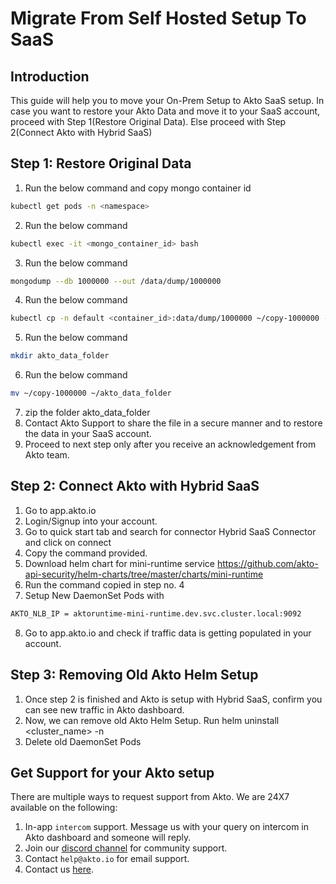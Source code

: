# Migrate From Self Hosted Setup To SaaS

## **Introduction**

This guide will help you to move your On-Prem Setup to Akto SaaS setup. 
In case you want to restore your Akto Data and move it to your SaaS account, proceed with Step 1(Restore Original Data). Else proceed with Step 2(Connect Akto with Hybrid SaaS)

## Step 1: Restore Original Data

1. Run the below command and copy mongo container id
```bash 
kubectl get pods -n <namespace> 
```
2. Run the below command 
```bash 
kubectl exec -it <mongo_container_id> bash  
```
3. Run the below command 
```bash 
mongodump --db 1000000 --out /data/dump/1000000 
```
4. Run the below command 
```bash 
kubectl cp -n default <container_id>:data/dump/1000000 ~/copy-1000000 -n <namespace> 
```
5. Run the below command  
```bash 
mkdir akto_data_folder 
```
6. Run the below command  
```bash 
mv ~/copy-1000000 ~/akto_data_folder 
```
7. zip the folder akto_data_folder
8. Contact Akto Support to share the file in a secure manner and to restore the data in your SaaS account.
9. Proceed to next step only after you receive an acknowledgement from Akto team.

## Step 2: Connect Akto with Hybrid SaaS

1. Go to app.akto.io
2. Login/Signup into your account.
3. Go to quick start tab and search for connector Hybrid SaaS Connector and click on connect
4. Copy the command provided.
5. Download helm chart for mini-runtime service 
	https://github.com/akto-api-security/helm-charts/tree/master/charts/mini-runtime
6. Run the command copied in step no. 4
7. Setup New DaemonSet Pods with 
```bash
AKTO_NLB_IP = aktoruntime-mini-runtime.dev.svc.cluster.local:9092
```
8. Go to app.akto.io and check if traffic data is getting populated in your account.

## Step 3: Removing Old Akto Helm Setup

1. Once step 2 is finished and Akto is setup with Hybrid SaaS, confirm you can see new traffic in Akto dashboard.
2. Now,  we can remove old Akto Helm Setup. Run helm uninstall <cluster_name> -n <namespace>
3. Delete old DaemonSet Pods

## Get Support for your Akto setup

There are multiple ways to request support from Akto. We are 24X7 available on the following:

1. In-app `intercom` support. Message us with your query on intercom in Akto dashboard and someone will reply.
2. Join our [discord channel](https://www.akto.io/community) for community support.
3. Contact `help@akto.io` for email support.
4. Contact us [here](https://www.akto.io/contact-us).

